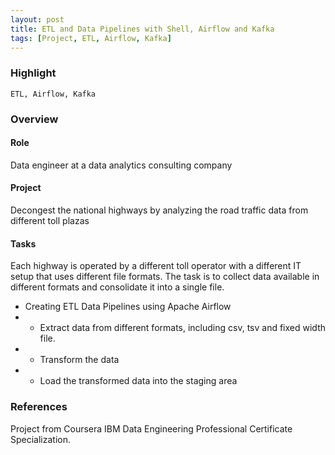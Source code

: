 ```yaml
---
layout: post
title: ETL and Data Pipelines with Shell, Airflow and Kafka
tags: [Project, ETL, Airflow, Kafka]
---
```


### Highlight

```text
ETL, Airflow, Kafka
```

### Overview

#### Role

Data engineer at a data analytics consulting company

#### Project

Decongest the national highways by analyzing the road traffic data from different toll plazas

#### Tasks

Each highway is operated by a different toll operator with a different IT setup that uses different file formats. The task is to collect data available in different formats and consolidate it into a single file.

- Creating ETL Data Pipelines using Apache Airflow
- - Extract data from different formats, including csv, tsv and fixed width file.
- - Transform the data
- - Load the transformed data into the staging area

### References

Project from Coursera IBM Data Engineering Professional Certificate Specialization.

